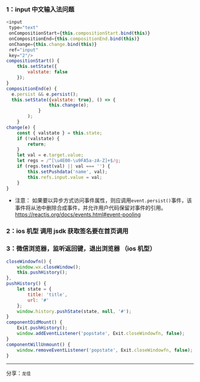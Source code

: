 ### 1：input 中文输入法问题

```javascript
<input
 type="text"
 onCompositionStart={this.compositionStart.bind(this)}
 onCompositionEnd={this.compositionEnd.bind(this)}
 onChange={this.change.bind(this)}
 ref="input"
 key="2"/>
compositionStart() {
	this.setState({
		valstate: false
	});
}
compositionEnd(e) {
  e.persist && e.persist();
  this.setState({valstate: true}, () => {
				this.change(e);
			}
		);
	}
change(e) {
	const { valstate } = this.state;
	if (!valstate) {
		return;
	}
	let val = e.target.value;
	let regs = /^[\u4E00-\u9FA5a-zA-Z]+$/g;
	if (regs.test(val) || val === '') {
		this.setPushdata('name', val);
		this.refs.input.value = val;
	}
}
```

- 注意：
  如果要以异步方式访问事件属性，则应调用`event.persist()`事件，该事件将从池中删除合成事件，并允许用户代码保留对事件的引用。
  https://reactjs.org/docs/events.html#event-pooling

### 2：ios 机型 调用 jsdk 获取签名要在首页调用

### 3：微信浏览器，监听返回键，退出浏览器 （ios 机型）

```javascript
closeWindowfn() {
	window.wx.closeWindow();
	this.pushHistory();
},
pushHistory() {
	let state = {
		title: 'title',
		url: '#'
	};
	window.history.pushState(state, null, '#');
}
componentDidMount() {
	Exit.pushHistory();
	window.addEventListener('popstate', Exit.closeWindowfn, false);
}
componentWillUnmount() {
	window.removeEventListener('popstate', Exit.closeWindowfn, false);
}
```

---

分享：`龙佳`
